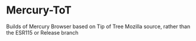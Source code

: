 # Mercury-ToT
Builds of Mercury Browser based on Tip of Tree Mozilla source, rather than the ESR115 or Release branch
